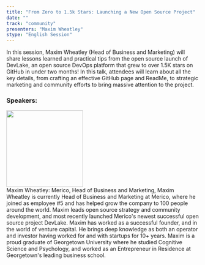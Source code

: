 ```yaml
---
title: "From Zero to 1.5k Stars: Launching a New Open Source Project"
date: "" 
track: "community"
presenters: "Maxim Wheatley"
stype: "English Session"
---
```

In this session, Maxim Wheatley (Head of Business and Marketing) will share lessons learned and practical tips from the open source launch of DevLake, an open source DevOps platform that grew to over 1.5K stars on GitHub in under two months! In this talk, attendees will learn about all the key details, from crafting an effective GitHub page and ReadMe, to strategic marketing and community efforts to bring massive attention to the project.
 ### Speakers: 
 <img src="images/speaker/1042.png" width="200" /><br>Maxim Wheatley: Merico, Head of Business and Marketing, Maxim Wheatley is currently Head of Business and Marketing at Merico, where he joined as employee #5 and has helped grow the company to 100 people around the world. Maxim leads open source strategy and community development, and most recently launched Merico's newest successful open source project DevLake. Maxim has worked as a successful founder, and in the world of venture capital. He brings deep knowledge as both an operator and investor having worked for and with startups for 10+ years. Maxim is a proud graduate of Georgetown University where he studied Cognitive Science and Psychology, and worked as an Entrepreneur in Residence at Georgetown's leading business school.

 